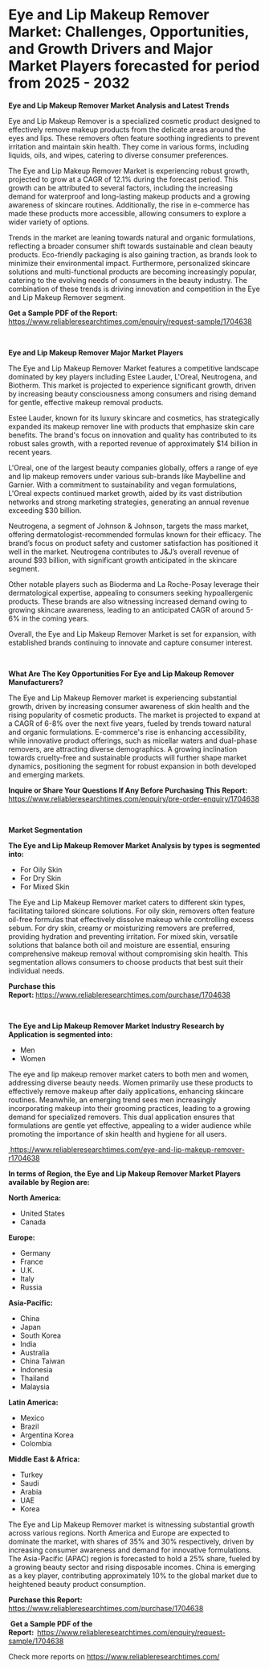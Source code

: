 <p><h1>Eye and Lip Makeup Remover Market: Challenges, Opportunities, and Growth Drivers and Major Market Players forecasted for period from 2025 - 2032</h1></p><p><strong>Eye and Lip Makeup Remover Market Analysis and Latest Trends</strong></p>
<p><p>Eye and Lip Makeup Remover is a specialized cosmetic product designed to effectively remove makeup products from the delicate areas around the eyes and lips. These removers often feature soothing ingredients to prevent irritation and maintain skin health. They come in various forms, including liquids, oils, and wipes, catering to diverse consumer preferences.</p><p>The Eye and Lip Makeup Remover Market is experiencing robust growth, projected to grow at a CAGR of 12.1% during the forecast period. This growth can be attributed to several factors, including the increasing demand for waterproof and long-lasting makeup products and a growing awareness of skincare routines. Additionally, the rise in e-commerce has made these products more accessible, allowing consumers to explore a wider variety of options.</p><p>Trends in the market are leaning towards natural and organic formulations, reflecting a broader consumer shift towards sustainable and clean beauty products. Eco-friendly packaging is also gaining traction, as brands look to minimize their environmental impact. Furthermore, personalized skincare solutions and multi-functional products are becoming increasingly popular, catering to the evolving needs of consumers in the beauty industry. The combination of these trends is driving innovation and competition in the Eye and Lip Makeup Remover segment.</p></p>
<p><strong>Get a Sample PDF of the Report:&nbsp;</strong> <a href="https://www.reliableresearchtimes.com/enquiry/request-sample/1704638?utm_campaign=2382&utm_medium=2&utm_source=Github&utm_content=ia&utm_term=08022025&utm_id=eye-and-lip-makeup-remover">https://www.reliableresearchtimes.com/enquiry/request-sample/1704638</a></p>
<p>&nbsp;</p>
<p><strong>Eye and Lip Makeup Remover Major Market Players</strong></p>
<p><p>The Eye and Lip Makeup Remover Market features a competitive landscape dominated by key players including Estee Lauder, L'Oreal, Neutrogena, and Biotherm. This market is projected to experience significant growth, driven by increasing beauty consciousness among consumers and rising demand for gentle, effective makeup removal products.</p><p>Estee Lauder, known for its luxury skincare and cosmetics, has strategically expanded its makeup remover line with products that emphasize skin care benefits. The brand's focus on innovation and quality has contributed to its robust sales growth, with a reported revenue of approximately $14 billion in recent years.</p><p>L'Oreal, one of the largest beauty companies globally, offers a range of eye and lip makeup removers under various sub-brands like Maybelline and Garnier. With a commitment to sustainability and vegan formulations, L'Oreal expects continued market growth, aided by its vast distribution networks and strong marketing strategies, generating an annual revenue exceeding $30 billion.</p><p>Neutrogena, a segment of Johnson & Johnson, targets the mass market, offering dermatologist-recommended formulas known for their efficacy. The brand’s focus on product safety and customer satisfaction has positioned it well in the market. Neutrogena contributes to J&J’s overall revenue of around $93 billion, with significant growth anticipated in the skincare segment.</p><p>Other notable players such as Bioderma and La Roche-Posay leverage their dermatological expertise, appealing to consumers seeking hypoallergenic products. These brands are also witnessing increased demand owing to growing skincare awareness, leading to an anticipated CAGR of around 5-6% in the coming years.</p><p>Overall, the Eye and Lip Makeup Remover Market is set for expansion, with established brands continuing to innovate and capture consumer interest.</p></p>
<p>&nbsp;</p>
<p><strong>What Are The Key Opportunities For Eye and Lip Makeup Remover Manufacturers?</strong></p>
<p><p>The Eye and Lip Makeup Remover market is experiencing substantial growth, driven by increasing consumer awareness of skin health and the rising popularity of cosmetic products. The market is projected to expand at a CAGR of 6-8% over the next five years, fueled by trends toward natural and organic formulations. E-commerce's rise is enhancing accessibility, while innovative product offerings, such as micellar waters and dual-phase removers, are attracting diverse demographics. A growing inclination towards cruelty-free and sustainable products will further shape market dynamics, positioning the segment for robust expansion in both developed and emerging markets.</p></p>
<p><strong>Inquire or Share Your Questions If Any Before Purchasing This Report:</strong> <a href="https://www.reliableresearchtimes.com/enquiry/pre-order-enquiry/1704638?utm_campaign=2382&utm_medium=2&utm_source=Github&utm_content=ia&utm_term=08022025&utm_id=eye-and-lip-makeup-remover">https://www.reliableresearchtimes.com/enquiry/pre-order-enquiry/1704638</a></p>
<p>&nbsp;</p>
<p><strong>Market Segmentation</strong></p>
<p><strong>The Eye and Lip Makeup Remover Market Analysis by types is segmented into:</strong></p>
<p><ul><li>For Oily Skin</li><li>For Dry Skin</li><li>For Mixed Skin</li></ul></p>
<p><p>The Eye and Lip Makeup Remover market caters to different skin types, facilitating tailored skincare solutions. For oily skin, removers often feature oil-free formulas that effectively dissolve makeup while controlling excess sebum. For dry skin, creamy or moisturizing removers are preferred, providing hydration and preventing irritation. For mixed skin, versatile solutions that balance both oil and moisture are essential, ensuring comprehensive makeup removal without compromising skin health. This segmentation allows consumers to choose products that best suit their individual needs.</p></p>
<p><strong>Purchase this Report:&nbsp;</strong><a href="https://www.reliableresearchtimes.com/purchase/1704638?utm_campaign=2382&utm_medium=2&utm_source=Github&utm_content=ia&utm_term=08022025&utm_id=eye-and-lip-makeup-remover">https://www.reliableresearchtimes.com/purchase/1704638</a></p>
<p>&nbsp;</p>
<p><strong>The Eye and Lip Makeup Remover Market Industry Research by Application is segmented into:</strong></p>
<p><ul><li>Men</li><li>Women</li></ul></p>
<p><p>The eye and lip makeup remover market caters to both men and women, addressing diverse beauty needs. Women primarily use these products to effectively remove makeup after daily applications, enhancing skincare routines. Meanwhile, an emerging trend sees men increasingly incorporating makeup into their grooming practices, leading to a growing demand for specialized removers. This dual application ensures that formulations are gentle yet effective, appealing to a wider audience while promoting the importance of skin health and hygiene for all users.</p></p>
<p><a href="https://www.reliableresearchtimes.com/eye-and-lip-makeup-remover-r1704638?utm_campaign=2382&utm_medium=2&utm_source=Github&utm_content=ia&utm_term=08022025&utm_id=eye-and-lip-makeup-remover">&nbsp;https://www.reliableresearchtimes.com/eye-and-lip-makeup-remover-r1704638</a></p>
<p><strong>In terms of Region, the Eye and Lip Makeup Remover Market Players available by Region are:</strong></p>
<p>
    <p> <strong> North America: </strong>
        <ul>
            <li>United States</li>
            <li>Canada</li>
        </ul>
        </p> 
    <p> <strong> Europe: </strong>
        <ul>
            <li>Germany</li>
            <li>France</li>
            <li>U.K.</li>
            <li>Italy</li>
            <li>Russia</li>
        </ul>
        </p> 
    <p> <strong> Asia-Pacific: </strong>
        <ul>
            <li>China</li>
            <li>Japan</li>
            <li>South Korea</li>
            <li>India</li>
            <li>Australia</li>
            <li>China Taiwan</li>
            <li>Indonesia</li>
            <li>Thailand</li>
            <li>Malaysia</li>
        </ul>
        </p> 
    <p> <strong> Latin America: </strong>
        <ul>
            <li>Mexico</li>
            <li>Brazil</li>
            <li>Argentina Korea</li>
            <li>Colombia</li>
        </ul>
        </p> 
    <p> <strong> Middle East & Africa: </strong>
        <ul>
            <li>Turkey</li>
            <li>Saudi</li>
            <li>Arabia</li>
            <li>UAE</li>
            <li>Korea</li>
        </ul>
    </p>
    </p>
<p><p>The Eye and Lip Makeup Remover market is witnessing substantial growth across various regions. North America and Europe are expected to dominate the market, with shares of 35% and 30% respectively, driven by increasing consumer awareness and demand for innovative formulations. The Asia-Pacific (APAC) region is forecasted to hold a 25% share, fueled by a growing beauty sector and rising disposable incomes. China is emerging as a key player, contributing approximately 10% to the global market due to heightened beauty product consumption.</p></p>
<p><strong>Purchase this Report: </strong><a href="https://www.reliableresearchtimes.com/purchase/1704638?utm_campaign=2382&utm_medium=2&utm_source=Github&utm_content=ia&utm_term=08022025&utm_id=eye-and-lip-makeup-remover">https://www.reliableresearchtimes.com/purchase/1704638</a></p>
<p>&nbsp;<strong>Get a Sample PDF of the Report:&nbsp;&nbsp;</strong><a href="https://www.reliableresearchtimes.com/enquiry/request-sample/1704638?utm_campaign=2382&utm_medium=2&utm_source=Github&utm_content=ia&utm_term=08022025&utm_id=eye-and-lip-makeup-remover">https://www.reliableresearchtimes.com/enquiry/request-sample/1704638</a></p>
<p><strong></strong></p>
<p>Check more reports on <a href="https://www.reliableresearchtimes.com/?utm_campaign=2382&utm_medium=2&utm_source=Github&utm_content=ia&utm_term=08022025&utm_id=eye-and-lip-makeup-remover">https://www.reliableresearchtimes.com/</a></p>
